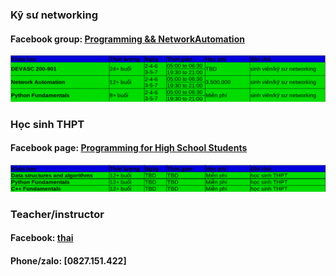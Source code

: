 ### Kỹ sư networking 
#### Facebook group: [Programming && NetworkAutomation](https://www.facebook.com/groups/programmingna2001/)
![course2](course2.png)            
### Học sinh THPT  
#### Facebook page: [Programming for High School Students](https://www.facebook.com/programminghss/)
![course1](course1.png)       
### Teacher/instructor 
#### Facebook: [thai](https://www.facebook.com/thaiquocvo2001)                                      
#### Phone/zalo: [0827.151.422]                                       
